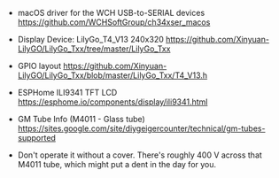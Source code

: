 - macOS driver for the WCH USB-to-SERIAL devices
  https://github.com/WCHSoftGroup/ch34xser_macos

- Display Device: LilyGo_T4_V13 240x320
  https://github.com/Xinyuan-LilyGO/LilyGo_Txx/tree/master/LilyGo_Txx

- GPIO layout
  https://github.com/Xinyuan-LilyGO/LilyGo_Txx/blob/master/LilyGo_Txx/T4_V13.h

- ESPHome ILI9341 TFT LCD
  https://esphome.io/components/display/ili9341.html

- GM Tube Info (M4011 - Glass tube)
  https://sites.google.com/site/diygeigercounter/technical/gm-tubes-supported

- Don't operate it without a cover. There's roughly 400 V across that M4011 tube, which might put a dent in the day for you.
